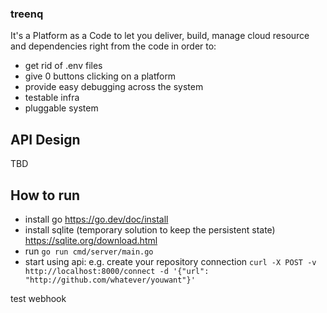 ### treenq
It's a Platform as a Code to let you deliver, build, manage cloud resource and dependencies right from the code in order to:
- get rid of .env files
- give 0 buttons clicking on a platform
- provide easy debugging across the system
- testable infra
- pluggable system

## API Design
TBD

## How to run 
- install go https://go.dev/doc/install
- install sqlite (temporary solution to keep the persistent state) https://sqlite.org/download.html
- run `go run cmd/server/main.go`
- start using api: e.g. create your repository connection `curl -X POST -v http://localhost:8000/connect -d '{"url": "http://github.com/whatever/youwant"}'` 

test webhook